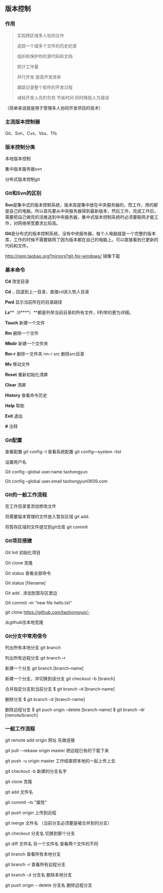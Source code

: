 ## 版本控制

### 作用

> 实现跨区域多人协同合作
>
> 追踪一个或多个文件的历史纪录
>
> 组织和保护你的源代码和文档
>
> 统计工作量
>
> 并行开发 提高开发效率
>
> 跟踪记录整个软件的开发过程
>
> 减轻开发人员的负担 节省时间 同时降低人为错误

（简单来说就是用于管理多人协同开发项目的技术）

### 主流版本控制器

Git、Svn、Cvs、Vss、Tfs



### 版本控制分类

本地版本控制

集中版本服务器svn

分布式版本控制git



### Git和Svn的区别

**Svn**是集中式的版本控制系统，版本库是集中放在中央服务器的，而工作，用的都是自己的电脑，所以首先要从中央服务器得到最新版本，然后工作，完成工作后，需要把自己做完的活推送到中央服务器，集中式版本控制系统时必须要联网才能工作，对网络带宽要求比较高。

**Git**是分布式的版本控制系统，没有中央服务器，每个人电脑就是一个完整的版本库，工作的时候不需要联网了因为版本都在自己的电脑上。可以直接看到已更新的代码和文件。

 

http://npm.taobao.org?mirrors?git-for-windows/ 镜像下载



### 基本命令

**Cd** 改变目录

**Cd ..** 回退到上一目录，直接cd进入牧人目录

**Pwd** 显示当前所在的目录路径

**Ls****（ll****）**都是列举当前目录的所有文件，ll列举的更为详细。

**Touch** 新建一个文件

**Rm** 删除一个文件

**Mkdir** 新建一个文件夹

**Rm-r** 删除一文件夹 rm-r src 删除src目录

**Mv** 移动文件

**Reset** 重新初始化清屏

**Clear** 清屏

**History** 查看命令历史

**Help** 帮助

**Exit** 退出

**#** 注释



### Git配置

查看配置 git config –l  查看系统配置 git config—system –list

设置用户名

Git config –global user.name taohongyun

Git config –global user.email taohongyun0609.com



### GIt的一般工作流程

在工作目录里添加修改文件

将需要版本管理的文件放入暂存区域 git add.

将暂存区域的文件提交到git仓库 git commit

 

### Git项目搭建

Git Init 初始化项目

Git clone 克隆

Git status 查看全部命令

Git status [filename]

Git add . 添加到暂存区里边

Git commit –m “new file hello.txt”

 

git clone https://github.com/taohongyun/-

从github往本地克隆



### Git分支中常用信令

列出所有本地分支 git branch

列出所有远程分支 git branch –r

新建一个分支 git branch [branch-name]

新建一个分支，并切换到该分支 git checkout –b [branch]

合并指定分支到当前分支 $ git branch –d [branch-name]

删除分支 $ git branch –d [branch-name] 

删除远程分支 $ git puch origin –delete [branch-name] $ git branch –dr [remote/branch]

 

###  一般工作流程

git remote add origin  网址     先做连接

git pull --rebase origin master     把远程已有的下载下来

git push -u origin master     工作结束把本地的一起上传上去

 





git checkout -b 新建的分支名字

git clone 克隆

git add 文件名

git commit -m "属性"

git push origin 上传到远程

git merge 文件名  （当前分支必须要是被合并到的分支）

git checkout 分支名  切换到那个分支

git diff 文件名 另一个文件名 查看两个文件的不同

git branch 查看所有本地分支

git branch -r 查看所有远程分支

git branch -d 分支名 删除本地分支

git push origin --delete 分支名 删除远程分支
